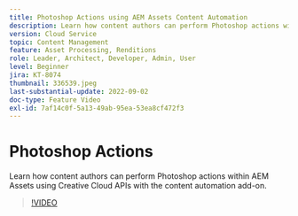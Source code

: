 ```yaml
---
title: Photoshop Actions using AEM Assets Content Automation
description: Learn how content authors can perform Photoshop actions within AEM Assets using Creative Cloud APIs with the content automation add-on.
version: Cloud Service
topic: Content Management
feature: Asset Processing, Renditions
role: Leader, Architect, Developer, Admin, User
level: Beginner
jira: KT-8074
thumbnail: 336539.jpeg
last-substantial-update: 2022-09-02
doc-type: Feature Video
exl-id: 7af14c0f-5a13-49ab-95ea-53ea8cf472f3
---
```

# Photoshop Actions

Learn how content authors can perform Photoshop actions within AEM Assets using Creative Cloud APIs with the content automation add-on.

>[!VIDEO](https://video.tv.adobe.com/v/336539?quality=12&learn=on)

